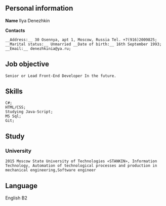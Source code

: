 ## Personal information

**Name** Ilya Denezhkin

**Contacts**

```
__Address:__ 30 Osennya, apt 1, Moscow, Russia Tel. +7(916)2009825; __Marital status:__ Unmarried __Date of birth:__ 16th September 1993; __Email:__ denezhkinia@ya.ru;
```

## Job objective

```
Senior or Lead Front-End Developer In the future.
```

## Skills

```
C#;
HTML/CSS;
Studying Java-Script;
MS Sql;
Git;
```

## Study

### University

```
2015 Moscow State University of Technologies «STANKIN», Information Technology, Automation of technological processes and production in mechanical engineering,Software engineer
```

## Language

English B2 
